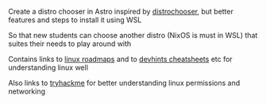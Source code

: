 Create a distro chooser in Astro inspired by [distrochooser](https://distrochooser.de/), but better features and steps to install it using WSL

So that new students can choose another distro (NixOS is must in WSL) that suites their needs to play around with

Contains links to [linux roadmaps](https://roadmap.sh) and to [devhints cheatsheets](https://devhints.io) etc for understanding linux well

Also links to [tryhackme](https://tryhackme.com) for better understanding linux permissions and networking
